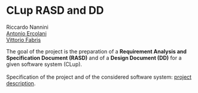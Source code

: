 # CLup RASD and DD

Riccardo Nannini<br/>
[Antonio Ercolani](https://github.com/antonio-ercolani)<br/>
[Vittorio Fabris](https://github.com/VittoFab)<br/>

The goal of the project is the preparation of a **Requirement Analysis and Specification Document (RASD)** and of a **Design Document (DD)** for a given software system (CLup).
<br/><br/>Specification of the project and of the considered software system: [project description](https://github.com/antonio-ercolani/CLup-RASD-DD/blob/main/Project_description.pdf).
